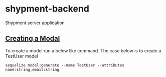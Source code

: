 # shypment-backend
Shypment server application
<br>
<u>
<h2>Creating a Modal</h2>
</u>
To create a model run a below like command. The case below is to create a TestUser model 

``sequelize model:generate --name TestUser --attributes name:string,email:string``